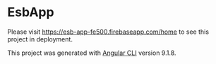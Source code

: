 # EsbApp

Please visit https://esb-app-fe500.firebaseapp.com/home to see this project in deployment.

This project was generated with [Angular CLI](https://github.com/angular/angular-cli) version 9.1.8.

